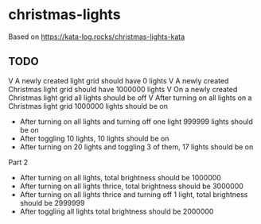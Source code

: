 # christmas-lights

Based on https://kata-log.rocks/christmas-lights-kata

## TODO

V A newly created light grid should have 0 lights V A newly created Christmas light grid should have 1000000 lights V On
a newly created Christmas light grid all lights should be off V After turning on all lights on a Christmas light grid
1000000 lights should be on
- After turning on all lights and turning off one light 999999 lights should be on
- After toggling 10 lights, 10 lights should be on
- After turning on 20 lights and toggling 3 of them, 17 lights should be on

Part 2

- After turning on all lights, total brightness should be 1000000
- After turning on all lights thrice, total brightness should be 3000000
- After turning on all lights thrice and turning off 1 light, total brightness should be 2999999
- After toggling all lights total brightness should be 2000000
